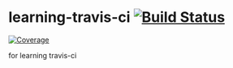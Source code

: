 # learning-travis-ci [![Build Status](https://travis-ci.org/forget-me/learning-travis-ci.svg?branch=master)](https://travis-ci.org/forget-me/learning-travis-ci)
[![Coverage](https://coveralls.io/repos/forget-me/learning-travis-ci/badge.svg)](https://coveralls.io/repos/forget-me/learning-travis-ci)

for learning travis-ci
